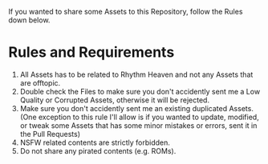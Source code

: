 If you wanted to share some Assets to this Repository, follow the Rules down below.

# Rules and Requirements
1. All Assets has to be related to Rhythm Heaven and not any Assets that are offtopic.
2. Double check the Files to make sure you don't accidently sent me a Low Quality or Corrupted Assets, otherwise it will be rejected.
3. Make sure you don't accidently sent me an existing duplicated Assets. (One exception to this rule I'll allow is if you wanted to update, modified, or tweak some Assets that has some minor mistakes or errors, sent it in the Pull Requests)
4. NSFW related contents are strictly forbidden.
5. Do not share any pirated contents (e.g. ROMs).

